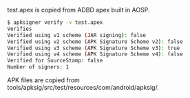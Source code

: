 test.apex is copied from ADBD apex built in AOSP.

```sh
$ apksigner verify -v test.apex
Verifies
Verified using v1 scheme (JAR signing): false
Verified using v2 scheme (APK Signature Scheme v2): false
Verified using v3 scheme (APK Signature Scheme v3): true
Verified using v4 scheme (APK Signature Scheme v4): false
Verified for SourceStamp: false
Number of signers: 1
```

APK files are copied from tools/apksig/src/test/resources/com/android/apksig/.
